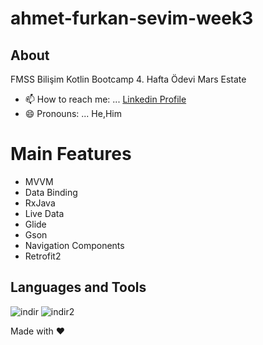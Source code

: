# ahmet-furkan-sevim-week3
## About
FMSS Bilişim Kotlin Bootcamp 4. Hafta Ödevi Mars Estate
- 📫 How to reach me: ... [Linkedin Profile](https://www.linkedin.com/in/ahmetfurkansevim/)
- 😄 Pronouns: ... He,Him

# Main Features
- MVVM
- Data Binding
- RxJava
- Live Data
- Glide
- Gson
- Navigation Components
- Retrofit2

## Languages and Tools
![indir](https://user-images.githubusercontent.com/78302281/188330303-544db120-19bf-44bf-9e29-f10379c866ed.png)
![indir2](https://user-images.githubusercontent.com/78302281/188330304-70ff8147-16e4-4bfa-a242-a3a2c6218990.png)

Made with :heart:
